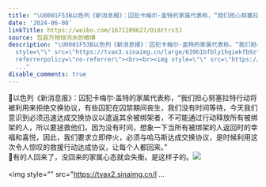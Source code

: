 ```yaml
---
title: "\U0001F53B以色列《新消息报》：囚犯卡梅尔·盖特的家属代表称，“我们担心努塞拉特行动将被利用来拒绝交换协议，有些囚犯在囚禁期间丧生，我们没有时间等待，今天我们..."
date: '2024-06-08'
linkTitle: https://weibo.com/1671109627/Oi6ttrv3J
source: 包容万物恒河水的微博
description: "\U0001F53B以色列《新消息报》：囚犯卡梅尔·盖特的家属代表称，“我们担心努塞拉特行动将被利用来拒绝交换协议，有些囚犯在囚禁期间丧生，我们没有时间等待，今天我们意识到必须迅速达成交换协议以遣返其余被绑架者，不可能通过行动释放所有被绑架的人，所以要拯救他们，因为没有时间，想象一下当所有被绑架的人返回时的幸福和喜悦，因此，我们要求立即停火，必须与哈马斯达成交换协议，是时候利用这次令人惊叹的救援行动达成协议，让每个人都回来。”<br>\U0001F53B有的人回来了，没回来的家属心态就会失衡。是这样子的。<img
  style=\"\" src=\"https://tvax3.sinaimg.cn/large/639b1bfbly1hqiekfb9ztj20ki0sbnbo.jpg\"
  referrerpolicy=\"no-referrer\"><br><br><img style=\"\" src=\"https://tvax2.sinaimg.cn/l
  ..."
disable_comments: true
---
```

🔻以色列《新消息报》：囚犯卡梅尔·盖特的家属代表称，“我们担心努塞拉特行动将被利用来拒绝交换协议，有些囚犯在囚禁期间丧生，我们没有时间等待，今天我们意识到必须迅速达成交换协议以遣返其余被绑架者，不可能通过行动释放所有被绑架的人，所以要拯救他们，因为没有时间，想象一下当所有被绑架的人返回时的幸福和喜悦，因此，我们要求立即停火，必须与哈马斯达成交换协议，是时候利用这次令人惊叹的救援行动达成协议，让每个人都回来。”<br>🔻有的人回来了，没回来的家属心态就会失衡。是这样子的。<img style="" src="https://tvax3.sinaimg.cn/large/639b1bfbly1hqiekfb9ztj20ki0sbnbo.jpg" referrerpolicy="no-referrer"><br><br><img style="" src="https://tvax2.sinaimg.cn/l ...